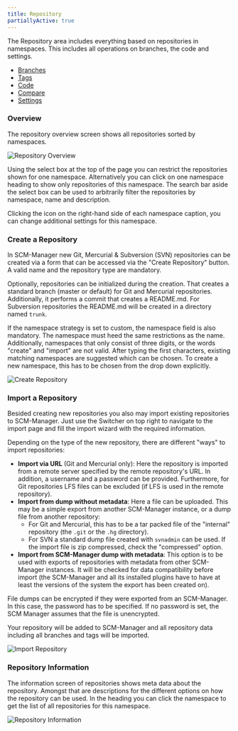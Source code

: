 ```yaml
---
title: Repository
partiallyActive: true
---
```

The Repository area includes everything based on repositories in namespaces. This includes all operations on branches, the code and settings.

* [Branches](branches/)
* [Tags](tags/)
* [Code](code/)
* [Compare](compare/)
* [Settings](settings/)

### Overview
The repository overview screen shows all repositories sorted by namespaces.

![Repository Overview](assets/repository-overview.png)

Using the select box at the top of the page you can restrict the repositories shown for one namespace. Alternatively you can click on one namespace heading to show only repositories of this namespace. The search bar aside the select box can be used to arbitrarily filter the repositories by namespace, name and description.

Clicking the icon on the right-hand side of each namespace caption, you can change additional settings for this namespace. 

### Create a Repository
In SCM-Manager new Git, Mercurial & Subversion (SVN) repositories can be created via a form that can be accessed via the "Create Repository" button. A valid name and the repository type are mandatory.

Optionally, repositories can be initialized during the creation. That creates a standard branch (master or default) for Git and Mercurial repositories. 
Additionally, it performs a commit that creates a README.md. For Subversion repositories the README.md will be created in a directory named `trunk`.

If the namespace strategy is set to custom, the namespace field is also mandatory. The namespace must heed the same
restrictions as the name. Additionally, namespaces that only consist of three digits, or the words "create"
and "import" are not valid. After typing the first characters, existing matching namespaces are suggested which can
be chosen. To create a new namespace, this has to be chosen from the drop down explicitly.

![Create Repository](assets/create-repository.png)

### Import a Repository
Besided creating new repositories you also may import existing repositories to SCM-Manager. 
Just use the Switcher on top right to navigate to the import page and fill the import wizard with the required information.

Depending on the type of the new repository, there are different "ways" to import repositories:
- **Import via URL** (Git and Mercurial only): Here the repository is imported from a remote server specified by the
  remote repository's URL. In addition, a username and a password can be provided. Furthermore, for Git repositories
  LFS files can be excluded (if LFS is used in the remote repository).
- **Import from dump without metadata**: Here a file can be uploaded. This may be a simple export from another SCM-Manager
  instance, or a dump file from another repository:
  - For Git and Mercurial, this has to be a tar packed file of the "internal" repository (the `.git` or the
    `.hg` directory).
  - For SVN a standard dump file created with `svnadmin` can be used.
  If the import file is zip compressed, check the "compressed" option.
- **Import from SCM-Manager dump with metadata**: This option is to be used with exports of repositories with metadata
  from other SCM-Manager instances. It will be checked for data compatibility before
  import (the SCM-Manager and all its installed plugins have to have at least the versions of the system the export has
  been created on).

File dumps can be encrypted if they were exported from an SCM-Manager. In this case, the password has to be specified.
If no password is set, the SCM Manager assumes that the file is unencrypted.

Your repository will be added to SCM-Manager and all repository data including all branches and tags will be imported.

![Import Repository](assets/import-repository.png)

### Repository Information
The information screen of repositories shows meta data about the repository. 
Amongst that are descriptions for the different options on how the repository can be used. 
In the heading you can click the namespace to get the list of all repositories for this namespace.

![Repository Information](assets/repository-information.png)
